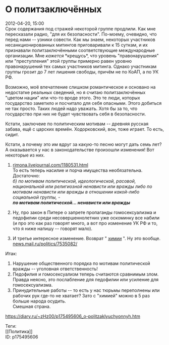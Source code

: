 О политзаключённых
===================

   
 2012-04-20, 15:00   
  Срок содержания под стражей некоторой группе продлили. Как мне пересказали радио, "для их безопасности". По-моему, очевидно, что перед нами -- узники совести. Как мы знаем, некоторых участников несанкционированных митингов приговаривали к 15 суткам, и их признавали политзаключёнными соответствующие международные организации. Мне  *кажется*  \*крещусь\*, что уровень "правонарушения" или "преступления" этой группы примерно равен уровню правонарушений тех самых участников митинга. Однако участникам группы грозит до 7 лет лишения свободы, причём не по КоАП, а по УК РФ.   
   
 Возможно, моё впечатление слишком романтическое и основано на недостатке реальных сведений, но я считаю политзаключённых "цветом нации" или что-то вроде этого. Это те люди, которых государство заметило и посчитало для себя опасными. Этого добиться не так просто. Таких людей надо уважать. Хотя бы за то, что государство при них не будет чувствовать себя в безопасности.   
   
 Кстати, заключеие по политическим мотивам -- древняя русская забава, ещё с царских времён. Ходорковский, вон, тоже играет. То есть, сидит.   
   
 Кстати, а почему это им вдруг за какую-то песню могут дать семь лет? А оказывается у нас в законодательстве произошли изменения! Вот некоторые из них.   
   
 1.  [rimona.livejournal.com/1180531.html](https://rimona.livejournal.com/1180531.html)    
 То есть теперь насилие и порча имущества необязательна. Достаточно:   
  *б) по мотивам политической, идеологической, расовой, национальной или религиозной ненависти или вражды либо по мотивам ненависти или вражды в отношении какой-либо социальной группы, -*    
  ***по мотивам политической... ненависти или вражды***    
   
 2. Ну, про закон в Питере о запрете пропаганды гомосексуализма и педофилии среди несовершеннолетних уже оскоминку все набили (и про это как раз говорят много, а вот про изменение УК РФ и то, что я ниже напишу -- говорят мало).   
   
 3. И третье интересное изменение. Возврат "  [химии](https://ru.wikipedia.org/wiki/%D0%A5%D0%B8%D0%BC%D0%B8%D1%8F_%28%D0%BF%D1%80%D0%B8%D0%BD%D1%83%D0%B4%D0%B8%D1%82%D0%B5%D0%BB%D1%8C%D0%BD%D1%8B%D0%B5_%D1%80%D0%B0%D0%B1%D0%BE%D1%82%D1%8B%29)  ". Ну это вообще.   
  [news.mail.ru/politics/7535082/](https://news.mail.ru/politics/7535082/)    
   
 Итак:   
 1. Нарушение общественного порядка по мотивам политической вражды -- уголовная ответственность!   
 2. Педофилия и гомосексуализм теперь считаются сравнимым злом. Правда неясно, это послабление для педофилии или усиление для гомосексуализма.   
 3. Принудительные работы -- то есть у нас тюрьмы переполнены или рабочих рук где-то не хватает? Зато с "химией" можно в 5 раз больше народа осудить.   
 Смешная страна.   
    
 <https://diary.ru/~zHz00/p175495606_o-politzaklyuchyonnyh.htm>   
   
 Теги:   
 [[Политика]]   
 ID: p175495606